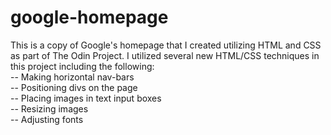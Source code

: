# google-homepage
This is a copy of Google's homepage that I created utilizing HTML and CSS as part of The Odin Project.
I utilized several new HTML/CSS techniques in this project including the following:<br>
-- Making horizontal nav-bars<br>
-- Positioning divs on the page<br>
-- Placing images in text input boxes <br>
-- Resizing images<br>
-- Adjusting fonts